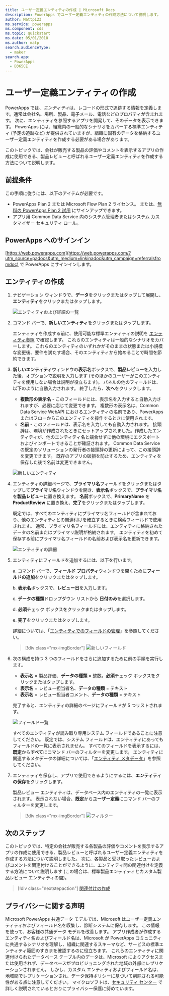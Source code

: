 ```yaml
---
title: ユーザー定義エンティティの作成 | Microsoft Docs
description: PowerApps でユーザー定義エンティティの作成方法について説明します。
author: Mattp123
ms.service: powerapps
ms.component: cds
ms.topic: quickstart
ms.date: 05/01/2018
ms.author: matp
search.audienceType:
  - maker
search.app:
  - PowerApps
  - D365CE
---
```


# <a name="create-a-custom-entity"></a>ユーザー定義エンティティの作成
PowerApps では、*エンティティ*は、レコードの形式で追跡する情報を定義します。通常は会社名、場所、製品、電子メール、電話などのプロパティが含まれます。 次に、エンティティを参照するアプリを開発して、そのデータを表示できます。 PowerApps には、組織内の一般的なシナリオをカバーする標準エンティティ (予定の追跡など) が提供されていますが、組織に固有のデータを格納するユーザー定義エンティティを作成する必要がある場合があります。

このトピックでは、会社が販売する製品の評価やコメントを表示するアプリの作成に使用できる、製品レビューと呼ばれるユーザー定義エンティティを作成する方法について説明します。

## <a name="prerequisites"></a>前提条件
この手順に従うには、以下のアイテムが必要です。
* PowerApps Plan 2 または Microsoft Flow Plan 2 ライセンス。 または、[無料の PowerApps Plan 2 試用](https://web.powerapps.com/signup?redirect=marketing&email=) にサインアップできます。
* アプリ用 Common Data Service 内のシステム管理者またはシステム カスタマイザー セキュリティ ロール。

## <a name="sign-in-to-powerapps"></a>PowerApps へのサインイン
[https://web.powerapps.com](https://web.powerapps.com/?utm_source=padocs&utm_medium=linkinadoc&utm_campaign=referralsfromdoc) で PowerApps にサインインします。

## <a name="create-an-entity"></a>エンティティの作成
1. ナビゲーション ウィンドウで、**データ**をクリックまたはタップして展開し、**エンティティ**をクリックまたはタップします。

    ![エンティティおよび詳細の一覧](./media/data-platform-cds-create-entity/entitylist.png "エンティティ リスト")

2. コマンド バーで、**新しいエンティティ**をクリックまたはタップします。

    エンティティを作成する前に、使用可能な標準エンティティの説明を [エンティティ参照](../../developer/common-data-service/reference/about-entity-reference.md) で確認します。 これらのエンティティは一般的なシナリオをカバーします。 これらのエンティティのいずれかがそのままの状態または小規模な変更後、要件を満たす場合、そのエンティティから始めることで時間を節約できます。 

3. **新しいエンティティ**ウィンドウの**表示名**ボックスで、**製品レビュー**を入力した後、オプションで説明を入力します (そのほかのユーザーがこのエンティティを使用しない場合は説明が役立ちます)。 パネルの他のフィールドは、以下のように自動入力されます。 終了したら、**次へ**をクリックします。

    * **複数形の表示名** - このフィールドには、表示名を入力すると自動入力されますが、必要に応じて変更できます。 複数形の表示名は、Common Data Service WebAPI におけるエンティティの名前であり、PowerApps またはフローからこのエンティティを操作するときに使用されます。
    * **名前** - このフィールドは、表示名を入力しても自動入力されます。 接頭辞は、環境が作成されたときにセットアップされました。作成したエンティティが、他のエンティティ名と競合せずに他の環境にエクスポートおよびインポートできることが確証されます。 Common Data Service の既定のソリューションの発行者の接頭辞の更新によって、この接頭辞を変更できます。 既存のアプリの破損を防止するため、エンティティを保存した後で名前は変更できません。
     
    ![新しいエンティティ](./media/data-platform-cds-create-entity/newentitypanel.png "新しいエンティティ パネル")

4. エンティティの詳細ページで、**プライマリ名**フィールドをクリックまたはタップして**プライマリ名**ウィンドウを開き、**表示名**ボックスで、**プライマリ名**を**製品レビュー**に置き換えます。 **名前**ボックスで、**PrimaryName** を **ProductReview** に置き換え、**完了**をクリックまたはタップします。
 
    既定では、すべてのエンティティにプライマリ名フィールドが含まれており、他のエンティティとの関連付けを確立するときに検索フィールドで使用されます。 通常、プライマリ名フィールドには、エンティティに格納されたデータの名前またはプライマリ説明が格納されます。 エンティティを初めて保存する前にプライマリ名フィールドの名前および表示名を更新できます。

    ![エンティティの詳細](./media/data-platform-cds-create-entity/newentitydetails.png "新しいエンティティの詳細")

5. エンティティにフィールドを追加するには、以下を行います。
 
    a. コマンド バーで、**フィールド プロパティ**ウィンドウを開くために**フィールドの追加**をクリックまたはタップします。

    b. **表示名**ボックスで、**レビュー日**を入力します。

    c. **データの種類**ドロップダウン リストから **日付のみ**を選択します。

    d. **必須**チェック ボックスをクリックまたはタップします。
    
    e. **完了**をクリックまたはタップします。
     
    詳細については、「[エンティティでのフィールドの管理](data-platform-manage-fields.md)」を参照してください。

    > [!div class="mx-imgBorder"] 
    > ![新しいフィールド](./media/data-platform-cds-create-entity/newfieldpanel-2.png "新しいフィールド パネル")

6. 次の構成を持つ 3 つのフィールドをさらに追加するために前の手順を実行します。
    * **表示名** = 製品評価、**データの種類** = 整数。**必須**チェック ボックスをクリックまたはタップします。
    * **表示名** = レビュー担当者名、**データの種類** = テキスト
    * **表示名** = レビュー担当者コメント、**データの種類** = テキスト

    完了すると、エンティティの詳細のページにフィールドが 5 つリストされます。

    ![フィールド一覧](./media/data-platform-cds-create-entity/addedfields.png "フィールドの一覧")

    すべてのエンティティが読み取り専用システム フィールドであることに注意してください。 既定では、システム フィールドは、エンティティにあってもフィールドの一覧に表示されません。 すべてのフィールドを表示するには、**既定**から**すべて**にコマンド バーのフィルターを変更します。 エンティティに関連するメタデータの詳細については、「[エンティティ メタデータ](../../developer/common-data-service/entity-metadata.md)」を参照してください。

7. エンティティを保存し、アプリで使用できるようにするには、**エンティティの保存**をクリックします。

    製品レビュー エンティティは、データベース内のエンティティの一覧に表示されます。 表示されない場合、**既定**から**ユーザー定義**にコマンド バーのフィルターを変更します。

    > [!div class="mx-imgBorder"] 
    > ![フィルター](./media/data-platform-cds-create-entity/filter.png "フィールター選択")

## <a name="next-steps"></a>次のステップ
このトピックでは、特定の会社が販売する各製品の評価やコメントを表示するアプリの作成に使用できる、製品レビューと呼ばれるユーザー定義エンティティを作成する方法について説明しました。 次に、各製品と受け取ったレビューおよびコメントを関連付けることができるように、エンティティ間の関連付けを定義する方法について説明します (この場合は、標準製品エンティティとカスタム製品レビュー エンティティの間)。

> [!div class="nextstepaction"]
> [関連付けの作成](data-platform-entity-lookup.md)

## <a name="privacy-notice"></a>プライバシーに関する声明
Microsoft PowerApps 共通データ モデルでは、Microsoft はユーザー定義エンティティおよびフィールド名を収集し、診断システムに保存します。 この情報を使って、お客様の共通データ モデルを改善します。 アプリ作成者が作成するエンティティ名およびフィールド名は、Microsoft が PowerApps コミュニティに共通するシナリオを理解し、組織に関連するスキーマなど、サービスの標準エンティティ範囲のすきまを確認するのに役立ちます。 これらのエンティティに関連付けられたデータベース テーブル内のデータは、Microsoft によりアクセスまたは使用されず、データベースがプロビジョニングされた地域の外部にレプリケーションされません。 しかし、カスタム エンティティおよびフィールド名は、地域間でレプリケーションされ、データ保持ポリシーに基づいて削除される可能性がある点に注意してください。 マイクロソフトは、[セキュリティ センター](https://www.microsoft.com/trustcenter/Privacy/default.aspx) で詳しく説明されているとおりにプライバシー保護に努めています。
